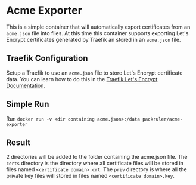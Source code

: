 # Acme Exporter

This is a simple container that will automatically export certificates from an `acme.json` file into files.
At this time this container supports exporting Let's Encrypt certificates generated by Traefik an stored in
an `acme.json` file.

## Traefik Configuration

Setup a Traefik to use an `acme.json` file to store Let's Encrypt certificate data. You can learn how to do
this in the [Traefik Let's Encrypt Documentation](https://doc.traefik.io/traefik/https/acme/#storage).

## Simple Run

Run `docker run -v <dir containing acme.json>:/data packruler/acme-exporter`

## Result

2 directories will be added to the folder containing the acme.json file. The `certs` directory is the
directory where all certificate files will be stored in files named `<certificate domain>.crt`. The `priv`
directory is where all the private key files will stored in files named `<certificate domain>.key`.
